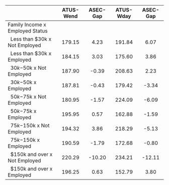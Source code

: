 
|                      |    ATUS-Wend |     ASEC-Gap |    ATUS-Wday |     ASEC-Gap |
| -------------------- | :----------: | :----------: | :----------: | :----------: |
| Family Income x Employed Status |              |              |              |              |
| &nbsp;&nbsp;Less than $30k x Not Employed |       179.15 |         4.23 |       191.84 |         6.07 |
| &nbsp;&nbsp;Less than $30k x Employed |       184.15 |         3.03 |       175.60 |         3.86 |
| &nbsp;&nbsp;$30k-$50k x Not Employed |       187.90 |        -0.39 |       208.63 |         2.23 |
| &nbsp;&nbsp;$30k-$50k x Employed |       187.81 |        -0.43 |       179.42 |        -3.34 |
| &nbsp;&nbsp;$50k-$75k x Not Employed |       180.95 |        -1.57 |       224.09 |        -6.09 |
| &nbsp;&nbsp;$50k-$75k x Employed |       195.95 |         0.57 |       162.88 |        -1.59 |
| &nbsp;&nbsp;$75k-$150k x Not Employed |       194.32 |         3.86 |       218.29 |        -5.13 |
| &nbsp;&nbsp;$75k-$150k x Employed |       190.59 |        -1.79 |       172.68 |        -0.80 |
| &nbsp;&nbsp;$150k and over x Not Employed |       220.29 |       -10.20 |       234.21 |       -12.11 |
| &nbsp;&nbsp;$150k and over x Employed |       196.25 |         0.63 |       152.79 |         3.80 |

